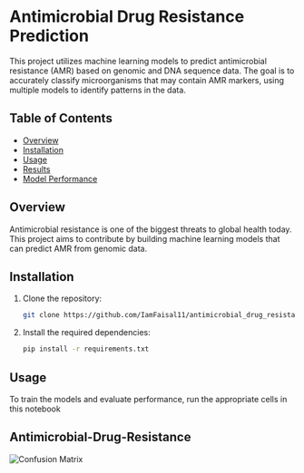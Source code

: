 # Antimicrobial Drug Resistance Prediction

This project utilizes machine learning models to predict antimicrobial resistance (AMR) based on genomic and DNA sequence data. The goal is to accurately classify microorganisms that may contain AMR markers, using multiple models to identify patterns in the data.

## Table of Contents
- [Overview](#overview)
- [Installation](#installation)
- [Usage](#usage)
- [Results](#results)
- [Model Performance](#model-performance)

## Overview

Antimicrobial resistance is one of the biggest threats to global health today. This project aims to contribute by building machine learning models that can predict AMR from genomic data.

## Installation

1. Clone the repository:

   ```bash
   git clone https://github.com/IamFaisal11/antimicrobial_drug_resistance.git
   
2. Install the required dependencies:

   ```bash
   pip install -r requirements.txt
   
## Usage
   To train the models and evaluate performance, run the appropriate cells in this notebook
   
## Antimicrobial-Drug-Resistance
![Confusion Matrix](Results/output.png)


